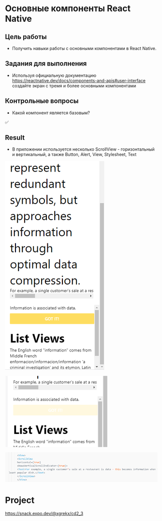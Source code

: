 # Основные компоненты React Native

## Цель работы

- Получить навыки работы с основными компонентами в React Native.

## Задания для выполнения

-	Используя официальную документацию https://reactnative.dev/docs/components-and-apis#user-interface создайте экран с тремя и более основными компонентами

## Контрольные вопросы

- Какой компонент является базовым?

:white_check_mark: 

## Result

- В приложении используется несколько ScrollView - горизонтальный и вертикальный, а также Button, Alert, View, Stylesheet, Text

![image](work_1.png)

![image](work_2.png)

![image](code_ex.png)

# Project

https://snack.expo.dev/@xgrekx/cd2_3
